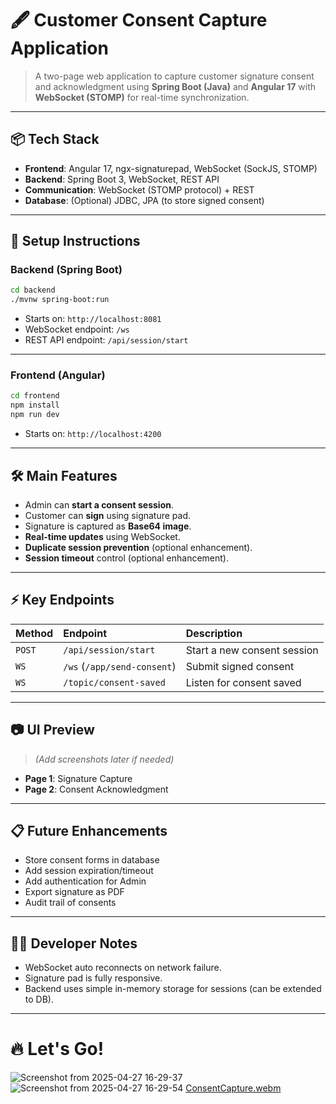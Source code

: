 # 🖋️ Customer Consent Capture Application

> A two-page web application to capture customer signature consent and acknowledgment using **Spring Boot (Java)** and **Angular 17** with **WebSocket (STOMP)** for real-time synchronization.

---

## 📦 Tech Stack

- **Frontend**: Angular 17, ngx-signaturepad, WebSocket (SockJS, STOMP)
- **Backend**: Spring Boot 3, WebSocket, REST API
- **Communication**: WebSocket (STOMP protocol) + REST
- **Database**: (Optional) JDBC, JPA (to store signed consent)

---

## 🚀 Setup Instructions

### Backend (Spring Boot)

```bash
cd backend
./mvnw spring-boot:run
```

- Starts on: `http://localhost:8081`
- WebSocket endpoint: `/ws`
- REST API endpoint: `/api/session/start`

---

### Frontend (Angular)

```bash
cd frontend
npm install
npm run dev
```

- Starts on: `http://localhost:4200`

---

## 🛠️ Main Features

- Admin can **start a consent session**.
- Customer can **sign** using signature pad.
- Signature is captured as **Base64 image**.
- **Real-time updates** using WebSocket.
- **Duplicate session prevention** (optional enhancement).
- **Session timeout** control (optional enhancement).

---

## ⚡ Key Endpoints

| Method | Endpoint                  | Description                |
|:-------|:---------------------------|:----------------------------|
| `POST` | `/api/session/start`        | Start a new consent session |
| `WS`   | `/ws` (`/app/send-consent`)  | Submit signed consent |
| `WS`   | `/topic/consent-saved`       | Listen for consent saved |

---

## 📷 UI Preview

> _(Add screenshots later if needed)_

- **Page 1**: Signature Capture
- **Page 2**: Consent Acknowledgment

---

## 📋 Future Enhancements

- Store consent forms in database
- Add session expiration/timeout
- Add authentication for Admin
- Export signature as PDF
- Audit trail of consents

---

## 🧑‍💻 Developer Notes

- WebSocket auto reconnects on network failure.
- Signature pad is fully responsive.
- Backend uses simple in-memory storage for sessions (can be extended to DB).
---

# 🔥 Let's Go!
![Screenshot from 2025-04-27 16-29-37](https://github.com/user-attachments/assets/805edaab-4dd5-40bf-877a-64dfcdf4213c)
![Screenshot from 2025-04-27 16-29-54](https://github.com/user-attachments/assets/0ba199b5-893b-41ef-b3e4-8fb07e111d36)
[ConsentCapture.webm](https://github.com/user-attachments/assets/5cfe3073-0911-4494-a948-95f3f6a5841c)


